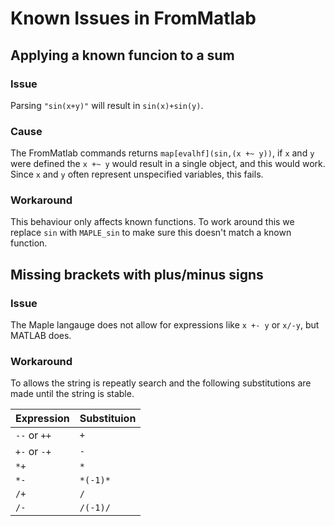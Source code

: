 # Known Issues in FromMatlab

## Applying a known funcion to a sum

### Issue
Parsing `"sin(x+y)"` will result in `sin(x)+sin(y)`.

### Cause
The FromMatlab commands returns `map[evalhf](sin,(x +~ y))`, if `x` and `y` were defined the `x +~ y` would result in a single object, and this would work. Since `x` and `y` often represent unspecified variables, this fails.

### Workaround
This behaviour only affects known functions. To work around this we replace `sin` with `MAPLE_sin` to make sure this doesn't match a known function.

## Missing brackets with plus/minus signs

### Issue
The Maple langauge does not allow for expressions like `x +- y` or `x/-y`, but MATLAB does.

### Workaround

To allows the string is repeatly search and the following substitutions are made until the string is stable.

| Expression    | Substituion  |
| ------------- |--------------|
| `--` or `++`  | `+`          |
| `+-` or `-+`  | `-`          |
| `*+`          | `*`          |
| `*-`          | `*(-1)*`     |
| `/+`          | `/`          |
| `/-`          | `/(-1)/`     |
